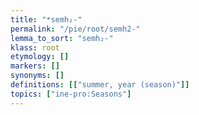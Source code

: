 ```yaml
---
title: "*semh₂-"
permalink: "/pie/root/semh2-"
lemma_to_sort: "semh₂-"
klass: root
etymology: []
markers: []
synonyms: []
definitions: [["summer, year (season)"]]
topics: ["ine-pro:Seasons"]
---
```

